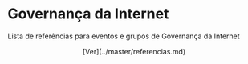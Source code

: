 # Governança da Internet
Lista de referências para eventos e grupos de Governança da Internet
<br> 
<p align="center"> [Ver](../master/referencias.md) </p>
